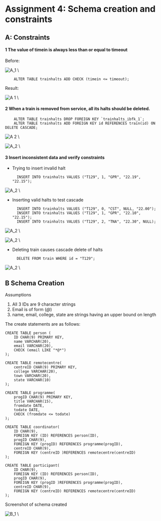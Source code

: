 
# Assignment 4: Schema creation and constraints

## A: Constraints

#### 1 The value of timein is always less than or equal to timeout 

Before:

![A_1](A_1.png)
\

        ALTER TABLE trainhalts ADD CHECK (timein <= timeout);

Result:

![A 1](A_after_check.png)
\ 

#### 2  When a train is removed from service, all its halts should be deleted.

        ALTER TABLE trainhalts DROP FOREIGN KEY `trainhalts_ibfk_1`;
        ALTER TABLE trainhalts ADD FOREIGN KEY id REFERENCES train(id) ON DELETE CASCADE;

![A 2](A_addedcascade.png)
\ 

![A_2](A_schemaaftercascade.png)
\ 

#### 3 Insert inconsistent data and verify constraints

* Trying to insert invalid halt

 
        INSERT INTO trainhalts VALUES ("T129", 1, "GPR", "22.19", "22.15");

![A_2](A_failedinsert.png)
\ 




* Inserting valid halts to test cascade

  
        INSERT INTO trainhalts VALUES ("T129", 0, "CST", NULL, "22.00");
        INSERT INTO trainhalts VALUES ("T129", 1, "GPR", "22.10", "22.15");
        INSERT INTO trainhalts VALUES ("T129", 2, "TNA", "22.30", NULL);

![A_2](A_correctinsert.png)
\

![A_2](A_newhalts.png)
\

* Deleting train causes cascade delete of halts

 
        DELETE FROM train WHERE id = "T129";

![A_2](A_cascadedelete.png)
\


## B Schema Creation

Assumptions

1. All 3 IDs are 9 character strings
2. Email is of form (*@*)
3. name, email, college, state are strings having an upper bound on length

The create statements are as follows:


	CREATE TABLE person (
		ID CHAR(9) PRIMARY KEY,
		name VARCHAR(20),
		email VARCHAR(20),
		CHECK (email LIKE "*@*")
	);

	CREATE TABLE remotecentre(
		centreID CHAR(9) PRIMARY KEY,
		college VARCHAR(20),
		town VARCHAR(20),
		state VARCHAR(10)
	);

	CREATE TABLE programme(
		progID CHAR(9) PRIMARY KEY,
		title VARCHAR(15),
		fromdate DATE,
		todate DATE,
		CHECK (fromdate <= todate)
	);

	CREATE TABLE coordinator(
		ID CHAR(9),
		FOREIGN KEY (ID) REFERENCES person(ID),
		progID CHAR(9),
		FOREIGN KEY (progID) REFERENCES programme(progID),
		centreID CHAR(9),
		FOREIGN KEY (centreID )REFERENCES remotecentre(centreID)
	);

	CREATE TABLE participant(
		ID CHAR(9),
		FOREIGN KEY (ID) REFERENCES person(ID),
		progID CHAR(9),
		FOREIGN KEY (progID )REFERENCES programme(progID),
		centreID CHAR(9),
		FOREIGN KEY (centreID) REFERENCES remotecentre(centreID)
	);

Screenshot of schema created

![B_1](schema_created.png)
\

